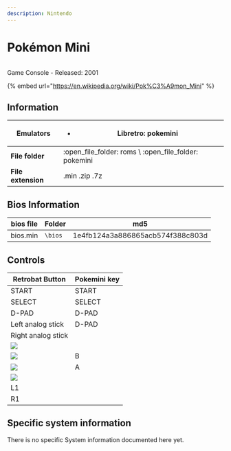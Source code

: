 ```yaml
---
description: Nintendo
---
```


# Pokémon Mini

<div align="left">

<figure><img src="https://i.imgur.com/wvxbHej.png" alt=""><figcaption></figcaption></figure>

</div>

Game Console - Released: 2001

{% embed url="https://en.wikipedia.org/wiki/Pok%C3%A9mon_Mini" %}

## Information

| **Emulators**      | <ul><li>Libretro: pokemini</li></ul>                      |
| ------------------ | --------------------------------------------------------- |
| **File folder**    | :open\_file\_folder: roms \ :open\_file\_folder: pokemini |
| **File extension** | .min .zip .7z                                             |

## Bios Information

| bios file | Folder  | md5                              |
| --------- | ------- | -------------------------------- |
| bios.min  | `\bios` | 1e4fb124a3a886865acb574f388c803d |

## Controls

| Retrobat Button                                          | Pokemini key |
| -------------------------------------------------------- | ------------ |
| START                                                    | START        |
| SELECT                                                   | SELECT       |
| D-PAD                                                    | D-PAD        |
| Left analog stick                                        | D-PAD        |
| Right analog stick                                       |              |
| ![](<../../../../.gitbook/assets/image (2) (1) (1).png>) |              |
| ![](<../../../../.gitbook/assets/image (1) (2) (1).png>) | B            |
| ![](<../../../../.gitbook/assets/image (4) (1).png>)     | A            |
| ![](<../../../../.gitbook/assets/image (3) (1) (2).png>) |              |
| L1                                                       |              |
| R1                                                       |              |

## Specific system information

There is no specific System information documented here yet.
